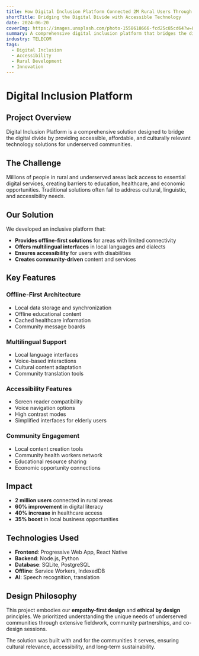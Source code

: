 ```yaml
---
title: How Digital Inclusion Platform Connected 2M Rural Users Through Accessible Design
shortTitle: Bridging the Digital Divide with Accessible Technology
date: 2024-06-20
coverImg: https://images.unsplash.com/photo-1558618666-fcd25c85cd64?w=800&h=600&fit=crop
summary: A comprehensive digital inclusion platform that bridges the digital divide by providing accessible technology solutions for underserved communities.
industry: TELECOM
tags:
  - Digital Inclusion
  - Accessibility
  - Rural Development
  - Innovation
---
```


# Digital Inclusion Platform

## Project Overview

Digital Inclusion Platform is a comprehensive solution designed to bridge the digital divide by providing accessible, affordable, and culturally relevant technology solutions for underserved communities.

## The Challenge

Millions of people in rural and underserved areas lack access to essential digital services, creating barriers to education, healthcare, and economic opportunities. Traditional solutions often fail to address cultural, linguistic, and accessibility needs.

## Our Solution

We developed an inclusive platform that:

- **Provides offline-first solutions** for areas with limited connectivity
- **Offers multilingual interfaces** in local languages and dialects
- **Ensures accessibility** for users with disabilities
- **Creates community-driven** content and services

## Key Features

### Offline-First Architecture
- Local data storage and synchronization
- Offline educational content
- Cached healthcare information
- Community message boards

### Multilingual Support
- Local language interfaces
- Voice-based interactions
- Cultural content adaptation
- Community translation tools

### Accessibility Features
- Screen reader compatibility
- Voice navigation options
- High contrast modes
- Simplified interfaces for elderly users

### Community Engagement
- Local content creation tools
- Community health workers network
- Educational resource sharing
- Economic opportunity connections

## Impact

- **2 million users** connected in rural areas
- **60% improvement** in digital literacy
- **40% increase** in healthcare access
- **35% boost** in local business opportunities

## Technologies Used

- **Frontend**: Progressive Web App, React Native
- **Backend**: Node.js, Python
- **Database**: SQLite, PostgreSQL
- **Offline**: Service Workers, IndexedDB
- **AI**: Speech recognition, translation

## Design Philosophy

This project embodies our **empathy-first design** and **ethical by design** principles. We prioritized understanding the unique needs of underserved communities through extensive fieldwork, community partnerships, and co-design sessions.

The solution was built with and for the communities it serves, ensuring cultural relevance, accessibility, and long-term sustainability. 